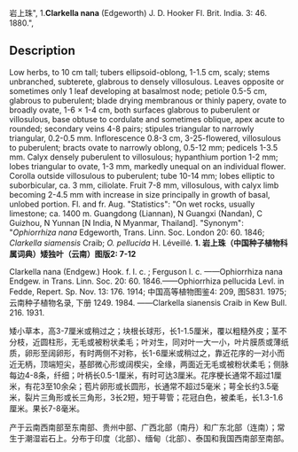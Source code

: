 岩上珠",
1.**Clarkella nana** (Edgeworth) J. D. Hooker Fl. Brit. India. 3: 46. 1880.",

## Description
Low herbs, to 10 cm tall; tubers ellipsoid-oblong, 1-1.5 cm, scaly; stems unbranched, subterete, glabrous to densely villosulous. Leaves opposite or sometimes only 1 leaf developing at basalmost node; petiole 0.5-5 cm, glabrous to puberulent; blade drying membranous or thinly papery, ovate to broadly ovate, 1-6 × 1-4 cm, both surfaces glabrous to puberulent or villosulous, base obtuse to cordulate and sometimes oblique, apex acute to rounded; secondary veins 4-8 pairs; stipules triangular to narrowly triangular, 0.2-0.5 mm. Inflorescence 0.8-3 cm, 3-25-flowered, villosulous to puberulent; bracts ovate to narrowly oblong, 0.5-12 mm; pedicels 1-3.5 mm. Calyx densely puberulent to villosulous; hypanthium portion 1-2 mm; lobes triangular to ovate, 1-3 mm, markedly unequal on an individual flower. Corolla outside villosulous to puberulent; tube 10-14 mm; lobes elliptic to suborbicular, ca. 3 mm, ciliolate. Fruit 7-8 mm, villosulous, with calyx limb becoming 2-4.5 mm with increase in size principally in growth of basal, unlobed portion. Fl. and fr. Aug.
  "Statistics": "On wet rocks, usually limestone; ca. 1400 m. Guangdong (Liannan), N Guangxi (Nandan), C Guizhou, N Yunnan [N India, N Myanmar, Thailand].
  "Synonym": "*Ophiorrhiza nana* Edgeworth, Trans. Linn. Soc. London 20: 60. 1846; *Clarkella siamensis* Craib; *O. pellucida* H. Léveillé.
**1. 岩上珠（中国种子植物科属词典）矮独叶（云南）图版2: 7-12**

Clarkella nana (Endgew.) Hook. f. l. c. ; Ferguson l. c. ——Ophiorrhiza nana Endgew. in Trans. Linn. Soc. 20: 60. 1846.——Ophiorrhiza pellucida Levl. in Fedde, Repert. Sp. Nov. 13: 176. 1914; 中国高等植物图鉴4: 209, 图5831. 1975; 云南种子植物名录, 下册 1249. 1984. ——Clarkella sianensis Craib in Kew Bull. 216. 1931.

矮小草本，高3-7厘米或稍过之；块根长球形，长1-1.5厘米，覆以粗糙外皮；茎不分枝，近圆柱形，无毛或被粉状柔毛；叶对生，同对叶一大一小，叶片膜质或薄纸质，卵形至阔卵形，有时两侧不对称，长1-6厘米或稍过之，靠近花序的一对小而近无柄，顶端短尖，基部微心形或阔楔尖，全缘，两面近无毛或被粉状柔毛；侧脉每边4-8条，纤细；叶柄长0.5-1厘米，有时可达3厘米。花序梗长通常不超过1厘米，有花3至10余朵；苞片卵形或长圆形，长通常不超过5毫米；萼全长约3.5毫米，裂片三角形或长三角形，3长2短，短于萼管；花冠白色，被柔毛，长1.3-1.6厘米。果长7-8毫米。

产于云南西南部至东南部、贵州中部、广西北部（南丹）和广东北部（连南）；常生于潮湿岩石上。分布于印度（北部）、缅甸（北部）、泰国和我国西南部至南部。
